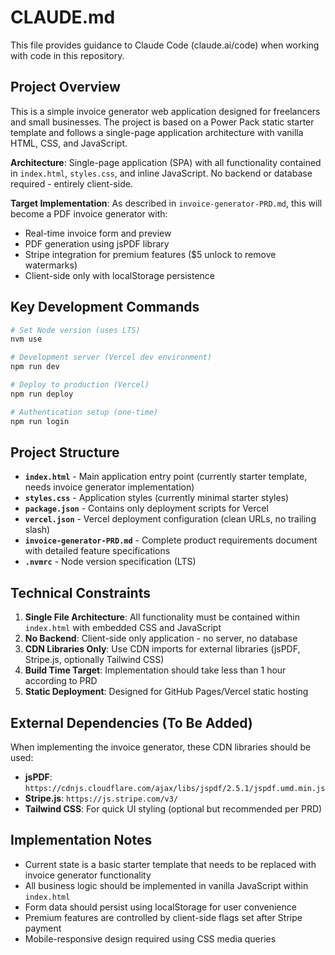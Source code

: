 # CLAUDE.md

This file provides guidance to Claude Code (claude.ai/code) when working with code in this repository.

## Project Overview

This is a simple invoice generator web application designed for freelancers and small businesses. The project is based on a Power Pack static starter template and follows a single-page application architecture with vanilla HTML, CSS, and JavaScript.

**Architecture**: Single-page application (SPA) with all functionality contained in `index.html`, `styles.css`, and inline JavaScript. No backend or database required - entirely client-side.

**Target Implementation**: As described in `invoice-generator-PRD.md`, this will become a PDF invoice generator with:
- Real-time invoice form and preview
- PDF generation using jsPDF library
- Stripe integration for premium features ($5 unlock to remove watermarks)
- Client-side only with localStorage persistence

## Key Development Commands

```bash
# Set Node version (uses LTS)
nvm use

# Development server (Vercel dev environment)
npm run dev

# Deploy to production (Vercel)
npm run deploy

# Authentication setup (one-time)
npm run login
```

## Project Structure

- **`index.html`** - Main application entry point (currently starter template, needs invoice generator implementation)
- **`styles.css`** - Application styles (currently minimal starter styles)
- **`package.json`** - Contains only deployment scripts for Vercel
- **`vercel.json`** - Vercel deployment configuration (clean URLs, no trailing slash)
- **`invoice-generator-PRD.md`** - Complete product requirements document with detailed feature specifications
- **`.nvmrc`** - Node version specification (LTS)

## Technical Constraints

1. **Single File Architecture**: All functionality must be contained within `index.html` with embedded CSS and JavaScript
2. **No Backend**: Client-side only application - no server, no database
3. **CDN Libraries Only**: Use CDN imports for external libraries (jsPDF, Stripe.js, optionally Tailwind CSS)
4. **Build Time Target**: Implementation should take less than 1 hour according to PRD
5. **Static Deployment**: Designed for GitHub Pages/Vercel static hosting

## External Dependencies (To Be Added)

When implementing the invoice generator, these CDN libraries should be used:
- **jsPDF**: `https://cdnjs.cloudflare.com/ajax/libs/jspdf/2.5.1/jspdf.umd.min.js`
- **Stripe.js**: `https://js.stripe.com/v3/`
- **Tailwind CSS**: For quick UI styling (optional but recommended per PRD)

## Implementation Notes

- Current state is a basic starter template that needs to be replaced with invoice generator functionality
- All business logic should be implemented in vanilla JavaScript within `index.html`
- Form data should persist using localStorage for user convenience
- Premium features are controlled by client-side flags set after Stripe payment
- Mobile-responsive design required using CSS media queries